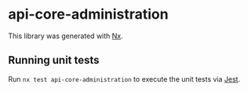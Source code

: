 # api-core-administration

This library was generated with [Nx](https://nx.dev).

## Running unit tests

Run `nx test api-core-administration` to execute the unit tests via [Jest](https://jestjs.io).
